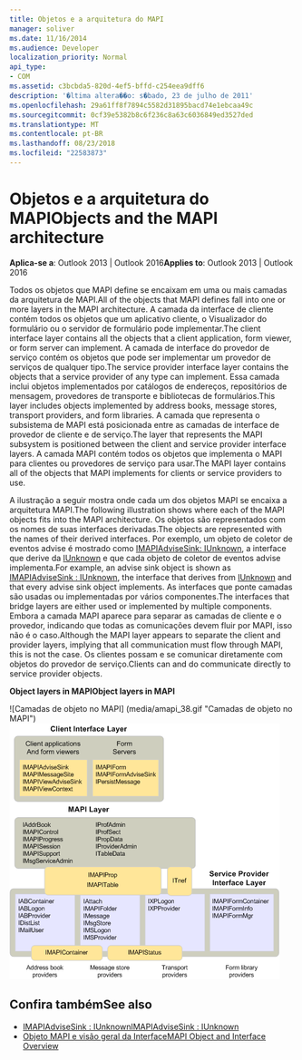 ```yaml
---
title: Objetos e a arquitetura do MAPI
manager: soliver
ms.date: 11/16/2014
ms.audience: Developer
localization_priority: Normal
api_type:
- COM
ms.assetid: c3bcbda5-820d-4ef5-bffd-c254eea9dff6
description: '�ltima altera��o: s�bado, 23 de julho de 2011'
ms.openlocfilehash: 29a61ff8f7894c5582d31895bacd74e1ebcaa49c
ms.sourcegitcommit: 0cf39e5382b8c6f236c8a63c6036849ed3527ded
ms.translationtype: MT
ms.contentlocale: pt-BR
ms.lasthandoff: 08/23/2018
ms.locfileid: "22583873"
---
```

# <a name="objects-and-the-mapi-architecture"></a><span data-ttu-id="81ef0-103">Objetos e a arquitetura do MAPI</span><span class="sxs-lookup"><span data-stu-id="81ef0-103">Objects and the MAPI architecture</span></span>

<span data-ttu-id="81ef0-104">**Aplica-se a**: Outlook 2013 | Outlook 2016</span><span class="sxs-lookup"><span data-stu-id="81ef0-104">**Applies to**: Outlook 2013 | Outlook 2016</span></span> 
  
<span data-ttu-id="81ef0-105">Todos os objetos que MAPI define se encaixam em uma ou mais camadas da arquitetura de MAPI.</span><span class="sxs-lookup"><span data-stu-id="81ef0-105">All of the objects that MAPI defines fall into one or more layers in the MAPI architecture.</span></span> <span data-ttu-id="81ef0-106">A camada da interface de cliente contém todos os objetos que um aplicativo cliente, o Visualizador do formulário ou o servidor de formulário pode implementar.</span><span class="sxs-lookup"><span data-stu-id="81ef0-106">The client interface layer contains all the objects that a client application, form viewer, or form server can implement.</span></span> <span data-ttu-id="81ef0-107">A camada de interface do provedor de serviço contém os objetos que pode ser implementar um provedor de serviços de qualquer tipo.</span><span class="sxs-lookup"><span data-stu-id="81ef0-107">The service provider interface layer contains the objects that a service provider of any type can implement.</span></span> <span data-ttu-id="81ef0-108">Essa camada inclui objetos implementados por catálogos de endereços, repositórios de mensagem, provedores de transporte e bibliotecas de formulários.</span><span class="sxs-lookup"><span data-stu-id="81ef0-108">This layer includes objects implemented by address books, message stores, transport providers, and form libraries.</span></span> <span data-ttu-id="81ef0-109">A camada que representa o subsistema de MAPI está posicionada entre as camadas de interface de provedor de cliente e de serviço.</span><span class="sxs-lookup"><span data-stu-id="81ef0-109">The layer that represents the MAPI subsystem is positioned between the client and service provider interface layers.</span></span> <span data-ttu-id="81ef0-110">A camada MAPI contém todos os objetos que implementa o MAPI para clientes ou provedores de serviço para usar.</span><span class="sxs-lookup"><span data-stu-id="81ef0-110">The MAPI layer contains all of the objects that MAPI implements for clients or service providers to use.</span></span> 
  
<span data-ttu-id="81ef0-111">A ilustração a seguir mostra onde cada um dos objetos MAPI se encaixa a arquitetura MAPI.</span><span class="sxs-lookup"><span data-stu-id="81ef0-111">The following illustration shows where each of the MAPI objects fits into the MAPI architecture.</span></span> <span data-ttu-id="81ef0-112">Os objetos são representados com os nomes de suas interfaces derivadas.</span><span class="sxs-lookup"><span data-stu-id="81ef0-112">The objects are represented with the names of their derived interfaces.</span></span> <span data-ttu-id="81ef0-113">Por exemplo, um objeto de coletor de eventos advise é mostrado como [IMAPIAdviseSink: IUnknown](imapiadvisesinkiunknown.md), a interface que derive da [IUnknown](http://msdn.microsoft.com/library/33f1d79a-33fc-4ce5-a372-e08bda378332%28Office.15%29.aspx) e que cada objeto de coletor de eventos advise implementa.</span><span class="sxs-lookup"><span data-stu-id="81ef0-113">For example, an advise sink object is shown as [IMAPIAdviseSink : IUnknown](imapiadvisesinkiunknown.md), the interface that derives from [IUnknown](http://msdn.microsoft.com/library/33f1d79a-33fc-4ce5-a372-e08bda378332%28Office.15%29.aspx) and that every advise sink object implements.</span></span> <span data-ttu-id="81ef0-114">As interfaces que ponte camadas são usadas ou implementadas por vários componentes.</span><span class="sxs-lookup"><span data-stu-id="81ef0-114">The interfaces that bridge layers are either used or implemented by multiple components.</span></span> <span data-ttu-id="81ef0-115">Embora a camada MAPI aparece para separar as camadas de cliente e o provedor, indicando que todas as comunicações devem fluir por MAPI, isso não é o caso.</span><span class="sxs-lookup"><span data-stu-id="81ef0-115">Although the MAPI layer appears to separate the client and provider layers, implying that all communication must flow through MAPI, this is not the case.</span></span> <span data-ttu-id="81ef0-116">Os clientes possam e se comunicar diretamente com objetos do provedor de serviço.</span><span class="sxs-lookup"><span data-stu-id="81ef0-116">Clients can and do communicate directly to service provider objects.</span></span> 
  
<span data-ttu-id="81ef0-117">**Object layers in MAPI**</span><span class="sxs-lookup"><span data-stu-id="81ef0-117">**Object layers in MAPI**</span></span>
  
<span data-ttu-id="81ef0-118">![Camadas de objeto no MAPI] (media/amapi_38.gif "Camadas de objeto no MAPI")</span><span class="sxs-lookup"><span data-stu-id="81ef0-118">![Object layers in MAPI](media/amapi_38.gif "Object layers in MAPI")</span></span>
  
## <a name="see-also"></a><span data-ttu-id="81ef0-119">Confira também</span><span class="sxs-lookup"><span data-stu-id="81ef0-119">See also</span></span>

- [<span data-ttu-id="81ef0-120">IMAPIAdviseSink : IUnknown</span><span class="sxs-lookup"><span data-stu-id="81ef0-120">IMAPIAdviseSink : IUnknown</span></span>](imapiadvisesinkiunknown.md)
- [<span data-ttu-id="81ef0-121">Objeto MAPI e visão geral da Interface</span><span class="sxs-lookup"><span data-stu-id="81ef0-121">MAPI Object and Interface Overview</span></span>](mapi-object-and-interface-overview.md)

